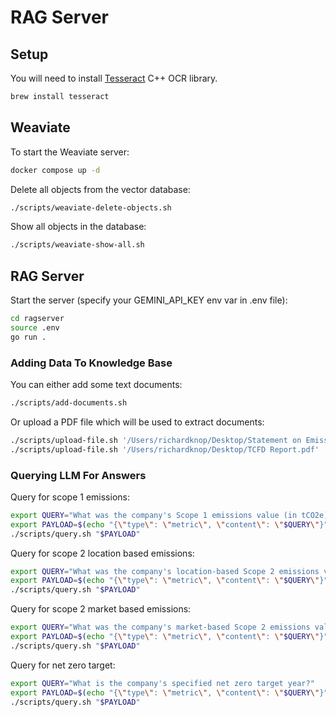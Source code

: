 # RAG Server 

## Setup

You will need to install [Tesseract](https://github.com/tesseract-ocr/tessdoc) C++ OCR library.

```sh
brew install tesseract
```

## Weaviate

To start the Weaviate server:

```sh
docker compose up -d
```

Delete all objects from the vector database:

```sh
./scripts/weaviate-delete-objects.sh
```

Show all objects in the database:

```sh
./scripts/weaviate-show-all.sh
```

## RAG Server

Start the server (specify your GEMINI_API_KEY env var in .env file):

```sh
cd ragserver
source .env
go run .
```

### Adding Data To Knowledge Base

You can either add some text documents:

```sh
./scripts/add-documents.sh
```

Or upload a PDF file which will be used to extract documents:

```sh
./scripts/upload-file.sh '/Users/richardknop/Desktop/Statement on Emissions.pdf'
./scripts/upload-file.sh '/Users/richardknop/Desktop/TCFD Report.pdf'
```

### Querying LLM For Answers

Query for scope 1 emissions:

```sh
export QUERY="What was the company's Scope 1 emissions value (in tCO2e)?"
export PAYLOAD=$(echo "{\"type\": \"metric\", \"content\": \"$QUERY\"}")
./scripts/query.sh "$PAYLOAD"
```

Query for scope 2 location based emissions:

```sh
export QUERY="What was the company's location-based Scope 2 emissions value (in tCO2e)?"
export PAYLOAD=$(echo "{\"type\": \"metric\", \"content\": \"$QUERY\"}")
./scripts/query.sh "$PAYLOAD"
```

Query for scope 2 market based emissions:

```sh
export QUERY="What was the company's market-based Scope 2 emissions value (in tCO2e)?"
export PAYLOAD=$(echo "{\"type\": \"metric\", \"content\": \"$QUERY\"}")
./scripts/query.sh "$PAYLOAD"
```

Query for net zero target:

```sh
export QUERY="What is the company's specified net zero target year?"
export PAYLOAD=$(echo "{\"type\": \"metric\", \"content\": \"$QUERY\"}")
./scripts/query.sh "$PAYLOAD"
```
